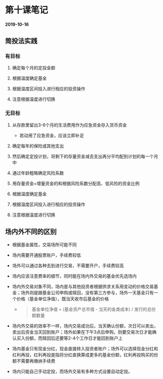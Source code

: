 # 第十课笔记

#### 2019-10-16

## 简投法实践

### 有目标

1. 确定每个月的定投金额

2. 根据温度确定基金

3. 根据温度区间投入进行相应的投资操作

4. 注意根据温度进行切换

### 无目标

1. 从存款里留出3-6个月的生活费用作为应急资金存入货币资金

	- 若动用了应急资金，应该立即补足

2. 确定每年的保险或其他支出

3. 然后确定定投计划，将剩下的存量资金减去支出再分平均配到计划的每一个月中

4. 通过年龄粗略确定风险系数

5. 用存量资金+增量资金的和根据风险系数分配高、低风险的资金比例

6. 根据温度确定基金

7. 根据温度区间投入进行相应的投资操作

8. 注意根据温度进行切换

## 场内外不同的区别

+ 根据基金属性，交易场所可能不同

+ 场内需要开通股票账户，手续费较低

+ 场外可以通过各种去到进行交易，不需要开户，手续费较高

+ 场内应该注意费率的细节，同时能在场内外交易的基金优先选场内

+ 场内外交易对象不同，场内是与其他投资者根据供求关系用变动的价格交易基金；场外则是跟基金公司申购或赎回，没有第三方参与，场外一天基金只有一个价格（基金单位净值），既当天收市后基金的价格

	- > 基金单位净值 = (基金资产总市值 - 当天的各类成本) / 发行的总份额数量

+ 场内外交易的效率不一样，场内交易成功后，当天确认份额，次日可以卖出，卖出后资金当天回到账户；场外如果在下午3点后申购，则要交易次日才能确认买入份额，而赎回后还要等2-4个工作日才能回到账户上

+ 场内基金只有现金分红，现金直接转入投资者账户；场外可以选择现金分红和红利再投，红利再投是指将分红直换算成更多的基金份额，红利再投购买的份额不需要再缴纳手续费

+ 场内只能自己手动定投，而场外交易有多种方式设置自动定投。
